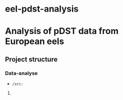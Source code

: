 # eel-pdst-analysis
# Analysis of pDST data from European eels


## Project structure

### Data-analyse

* `/src:`

1.